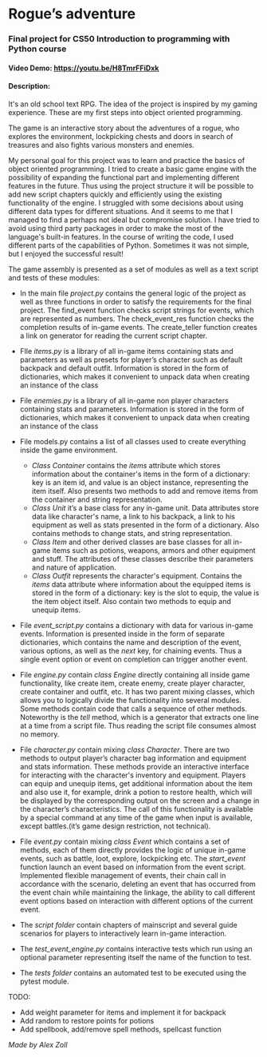# Rogue’s adventure
### Final project for CS50 Introduction to programming with Python course
#### Video Demo:  https://youtu.be/H8TmrFFiDxk
#### Description:
It's an old school text RPG. The idea of the project is inspired by my gaming experience.
These are my first steps into object oriented programming.

The game is an interactive story about the adventures of a rogue, who explores the environment, lockpicking chests and doors in search of treasures and also fights various monsters and enemies.

My personal goal for this project was to learn and practice the basics of object oriented programming. I tried to create a basic game engine with the possibility of expanding the functional part and implementing different features in the future. Thus using the project structure it will be possible to add new script chapters quickly and efficiently using the existing functionality of the engine. I struggled with some decisions about using different data types for different situations. And it seems to me that I managed to find a perhaps not ideal but compromise solution. I have tried to avoid using third party packages in order to make the most of the language's built-in features. In the course of writing the code, I used different parts of the capabilities of Python. Sometimes it was not simple, but I enjoyed the successful result!

The game assembly is presented as a set of modules as well as a text script and tests of these modules:

- In the main file *project.py* contains the general logic of the project as well as three functions in order to satisfy the requirements for the final project. The find_event function checks script strings for events, which are represented as numbers. The check_event_res function checks the completion results of in-game events. The create_teller function creates a link on generator for reading the current script chapter.

- FIle *items.py* is a library of all in-game items containing stats and parameters as well as presets for player’s character such as default backpack and default outfit. Information is stored in the form of dictionaries, which makes it convenient to unpack data when creating an instance of the class

- File *enemies.py*  is a library of all in-game non player characters containing stats and parameters. Information is stored in the form of dictionaries, which makes it convenient to unpack data when creating an instance of the class

- File models.py contains a list of all classes used to create everything inside the game environment.
    - *Class Container* contains the *items* attribute which stores information about the container's items in the form of a dictionary: key is an item id, and value is an object instance, representing the item itself. Also presents two methods to add and remove items from the container and string representation.
    - *Class Unit*  it’s a base class for any in-game unit. Data attributes store data like character's name, a link to his backpack, a link to his equipment as well as stats presented in the form of a dictionary. Also contains methods to change stats, and string representation.
    - *Class Item* and other derived classes are base classes for all in-game items such as potions, weapons, armors and other equipment and stuff. The attributes of these classes describe their parameters and nature of application.
    - *Class Outfit* represents the character's equipment. Contains the *items* data attribute where information about the equipped items is stored in the form of a dictionary: key is the slot to equip, the value is the item object itself. Also contain two methods to equip and unequip items.

- File *event_script.py* contains a dictionary with data for various in-game events. Information is presented inside in the form of separate dictionaries, which contains the name and description of the event, various options, as well as the *next* key, for chaining events. Thus a single event option or event on completion can trigger another event.

- File *engine.py* contain *class Engine* directly containing all inside game functionality, like create item, create enemy, create player character, create container and outfit, etc. It has two parent mixing classes, which allows you to logically divide the functionality into several modules.  Some methods contain code that calls a sequence of other methods. Noteworthy is the *tell* method, which is a generator that extracts one line at a time from a script file. Thus reading the script file consumes almost no memory.

- File *character.py* contain mixing *class Character*. There are two methods to output player’s character bag information and equipment and stats information. These methods provide an interactive interface for interacting with the character's inventory and equipment.
Players can equip and unequip items, get additional information about the item and also use it, for example, drink a potion to restore health, which will be displayed by the corresponding output on the screen and a change in the character’s characteristics. The call of this functionality is available by a special command at any time of the game when input is available, except battles.(it’s game design restriction, not technical).

- File *event.py* contain mixing *class Event* which contains a set of methods, each of them directly provides the logic of unique in-game events, such as battle, loot, explore, lockpicking etc. The *start_event* function launch an event based on information from the event script. Implemented flexible management of events, their chain call in accordance with the scenario, deleting an event that has occurred from the event chain while maintaining the linkage, the ability to call different event options based on interaction with different options of the current event.

- The *script folder* contain chapters of mainscript and several guide scenarios for players to interactively learn in-game interaction.
- The *test_event_engine.py* contains interactive tests which run using an optional parameter representing itself the name of the function to test.
- The *tests folder* contains an automated test to be executed using the pytest module.

TODO:
- Add weight parameter for items and implement it for backpack
- Add random to restore points for potions
- Add spellbook, add/remove spell methods, spellcast function

*Made by Alex Zoll*